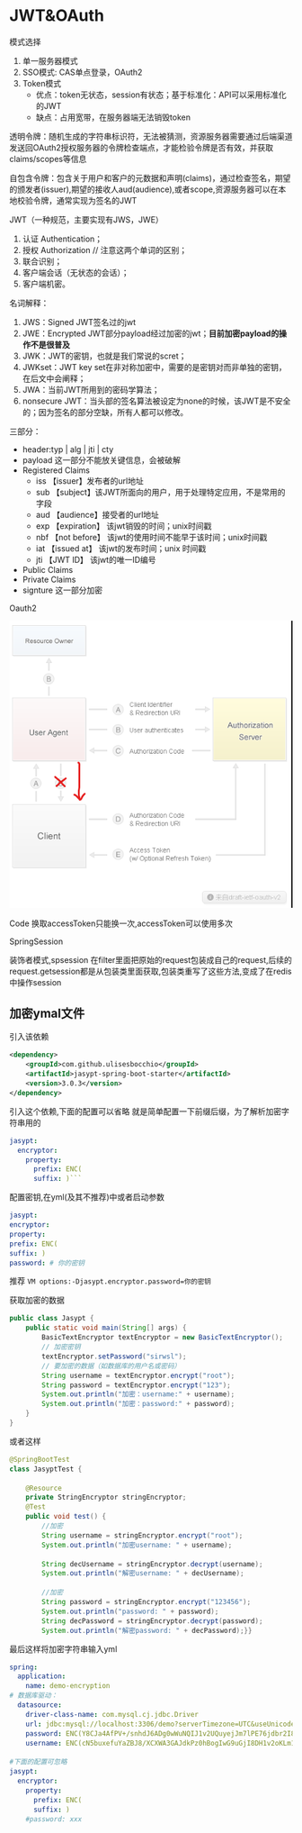 # JWT&OAuth

模式选择

1. 单一服务器模式
2. SSO模式: CAS单点登录，OAuth2
3. Token模式
    - 优点：token无状态，session有状态；基于标准化：API可以采用标准化的JWT
    - 缺点：占用宽带，在服务器端无法销毁token

透明令牌：随机生成的字符串标识符，无法被猜测，资源服务器需要通过后端渠道发送回OAuth2授权服务器的令牌检查端点，才能检验令牌是否有效，并获取claims/scopes等信息

自包含令牌：包含关于用户和客户的元数据和声明(claims)，通过检查签名，期望的颁发者(issuer),期望的接收人aud(audience),或者scope,资源服务器可以在本地校验令牌，通常实现为签名的JWT

JWT（一种规范，主要实现有JWS，JWE）

1. 认证 Authentication；
2. 授权 Authorization // 注意这两个单词的区别；
3. 联合识别；
4. 客户端会话（无状态的会话）；
5. 客户端机密。

名词解释：

1. JWS：Signed JWT签名过的jwt
2. JWE：Encrypted JWT部分payload经过加密的jwt；**目前加密payload的操作不是很普及**
3. JWK：JWT的密钥，也就是我们常说的scret；
4. JWKset：JWT key set在非对称加密中，需要的是密钥对而非单独的密钥，在后文中会阐释；
5. JWA：当前JWT所用到的密码学算法；
6. nonsecure JWT：当头部的签名算法被设定为none的时候，该JWT是不安全的；因为签名的部分空缺，所有人都可以修改。

三部分：

- header:typ | alg | jti | cty
- payload 这一部分不能放关键信息，会被破解
- Registered Claims
  - iss  【issuer】发布者的url地址
  - sub 【subject】该JWT所面向的用户，用于处理特定应用，不是常用的字段
  - aud 【audience】接受者的url地址
  - exp 【expiration】 该jwt销毁的时间；unix时间戳
  - nbf  【not before】 该jwt的使用时间不能早于该时间；unix时间戳
  - iat   【issued at】 该jwt的发布时间；unix 时间戳
  - jti    【JWT ID】 该jwt的唯一ID编号
- Public Claims
- Private Claims
- signture 这一部分加密

Oauth2

![Oauth2](./img/OAuth2.png)

Code 换取accessToken只能换一次,accessToken可以使用多次

SpringSession

装饰者模式,spsession 在filter里面把原始的request包装成自己的request,后续的request.getsession都是从包装类里面获取,包装类重写了这些方法,变成了在redis中操作session

## 加密ymal文件

引入该依赖

```xml
<dependency>
    <groupId>com.github.ulisesbocchio</groupId>
    <artifactId>jasypt-spring-boot-starter</artifactId>
    <version>3.0.3</version>
</dependency>
```

引入这个依赖,下面的配置可以省略 就是简单配置一下前缀后缀，为了解析加密字符串用的

```yml
jasypt:
  encryptor:
    property:
      prefix: ENC(
      suffix: )```
```

配置密钥,在yml(及其不推荐)中或者启动参数

```yml
jasypt:
encryptor:
property:
prefix: ENC(
suffix: )
password: # 你的密钥
```

推荐 ``VM options:-Djasypt.encryptor.password=你的密钥``

获取加密的数据

``` java
public class Jasypt {
    public static void main(String[] args) {
        BasicTextEncryptor textEncryptor = new BasicTextEncryptor();
        // 加密密钥
        textEncryptor.setPassword("sirwsl");
        // 要加密的数据（如数据库的用户名或密码）
        String username = textEncryptor.encrypt("root");
        String password = textEncryptor.encrypt("123");
        System.out.println("加密：username:" + username);
        System.out.println("加密：password:" + password);
    }
}
```

或者这样

``` java
@SpringBootTest
class JasyptTest {

    @Resource
    private StringEncryptor stringEncryptor;
    @Test
    public void test() {
        //加密
        String username = stringEncryptor.encrypt("root");
        System.out.println("加密username: " + username);

        String decUsername = stringEncryptor.decrypt(username);
        System.out.println("解密username: " + decUsername);

        //加密
        String password = stringEncryptor.encrypt("123456");
        System.out.println("password: " + password);
        String decPassword = stringEncryptor.decrypt(password);
        System.out.println("解密password: " + decPassword);}}
```

最后这样将加密字符串输入yml

``` yml
spring:
  application:
    name: demo-encryption
# 数据库驱动：
  datasource:
    driver-class-name: com.mysql.cj.jdbc.Driver
    url: jdbc:mysql://localhost:3306/demo?serverTimezone=UTC&useUnicode=true&characterEncoding=UTF-8&zeroDateTimeBehavior=convertToNull&allowMultiQueries=true
    password: ENC(Y8CJa4AfPV+/snhdJ6ADg0wWuNQIJ1v2UQuyejJm7lPE76jdbr2I82rMvLRX2sT9)
    username: ENC(cN5buxefuYaZBJ8/XCXWA3GAJdkPz0hBogIwG9uGjI8DH1v2oKLm1TQYD8aBhX9A)

#下面的配置可忽略
jasypt:
  encryptor:
    property:
      prefix: ENC(
      suffix: )
    #password: xxx
```

